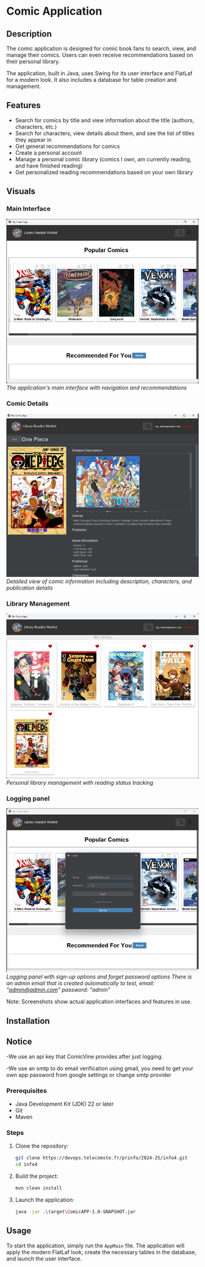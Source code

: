 # Comic Application

## Description

The comic application is designed for comic book fans to search, view, and manage their comics. Users can even receive recommendations based on their personal library.

The application, built in Java, uses Swing for its user interface and FlatLaf for a modern look. It also includes a database for table creation and management.


## Features

- Search for comics by title and view information about the title (authors, characters, etc.)
- Search for characters, view details about them, and see the list of titles they appear in
- Get general recommendations for comics
- Create a personal account
- Manage a personal comic library (comics I own, am currently reading, and have finished reading)
- Get personalized reading recommendations based on your own library

## Visuals

### Main Interface
![Main Interface](images/homepage.png)
*The application's main interface with navigation and recommendations*

### Comic Details
![Comic Details](images/detailspage.png)
*Detailed view of comic information including description, characters, and publication details*

### Library Management
![Personal Library](images/librarypage.png)
*Personal library management with reading status tracking*

### Logging panel
![Logging Panel](images/logingpage.png)
*Logging panel with sign-up options and forget password options*
*There is an admin email that is created automatically to test, email: "admin@admin.com" password: "admin"*

Note: Screenshots show actual application interfaces and features in use.

## Installation

## Notice

-We use an api key that ComicVine provides after just logging.

-We use an smtp to do email verification using gmail, you need to get your own app password from google settings or change smtp provider

### Prerequisites

- Java Development Kit (JDK) 22 or later
- Git
- Maven

### Steps

1. Clone the repository:
    ```sh
    git clone https://devops.telecomste.fr/prinfo/2024-25/info4.git
    cd info4
    ```

2. Build the project:
    ```sh
    mvn clean install
    ```

3. Launch the application:
    ```sh
    java -jar .\target\ComicAPP-1.0-SNAPSHOT.jar           
    ```

## Usage

To start the application, simply run the `AppMain` file. The application will apply the modern FlatLaf look, create the necessary tables in the database, and launch the user interface.
